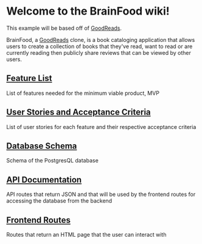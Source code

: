 # Welcome to the BrainFood wiki!

This example will be based off of [GoodReads].

BrainFood, a [GoodReads] clone, is a book cataloging application that allows users to
create a collection of books that they've read, want to read or are currently reading
then publicly share reviews that can be viewed by other
users.

## [Feature List](https://github.com/jmthorn/BrainFood/blob/main/wiki/MVP-Feature-List.md)

List of features needed for the minimum viable product, MVP

## [User Stories and Acceptance Criteria]

List of user stories for each feature and their respective acceptance criteria

## [Database Schema](https://github.com/jmthorn/BrainFood/wiki/Database-Schema)

Schema of the PostgresQL database

## [API Documentation]

API routes that return JSON and that will be used by the frontend routes for
accessing the database from the backend

## [Frontend Routes]

Routes that return an HTML page that the user can interact with

[goodreads]: https://goodreads.com/
[feature list]: ./MVP-Feature-List
[user stories and acceptance criteria]: ./user-stories
[database schema]: ./database-schema
[frontend routes]: ./frontend-routes
[api documentation]: ./api-documentation
